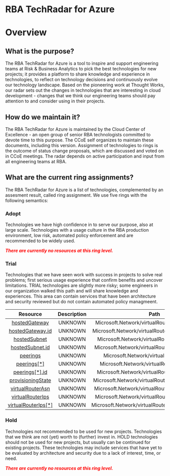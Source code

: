 
RBA TechRadar for Azure
=======================

# Overview

## What is the purpose?


The RBA TechRadar for Azure is a tool to inspire and support engineering teams at Risk & Business Analytics to pick the best technologies for new projects; it provides a platform to share knowledge and experience in technologies, to reflect on technology decisions and continuously evolve our technology landscape.  Based on the pioneering work at Thought Works, our radar sets out the changes in technologies that are interesting in cloud development - changes that we think our engineering teams should pay attention to and consider using in their projects.
## How do we maintain it?


The RBA TechRadar for Azure is maintained by the Cloud Center of Excellence - an open group of senior RBA technologists committed to devote time to this purpose.  The CCoE self organizes to maintain these documents, including this version.  Assignment of technologies to rings is the outcome of status change proposals, which are discussed and voted on in CCoE meetings.  The radar depends on active participation and input from all engineering teams at RBA.
## What are the current ring assignments?


The RBA TechRadar for Azure is a list of technologies, complemented by an assesment result, called ring assignment.  We use five rings with the following semantics:
### Adopt


Technologies we have high confidence in to serve our purpose, also at large scale.  Technologies with a usage culture in the RBA production environment, low risk, automated policy enforcement and are recommended to be widely used.  
  
***<font color="red"> There are currently no resources at this ring level. </font>***
### Trial


Technologies that we have seen work with success in projects to solve real problems;  first serious usage experience that confirm benefits and uncover limitations.  TRIAL technologies are slightly more risky; some engineers in our organization walked this path and will share knowledge and experiences.  This area can contain services that have been architecture and security reviewed but do not contain automated policy managmeent.  

|Resource|Description|Path|Status|
| :---: | :---: | :---: | :---: |
|[hostedGateway](https://github.com/openrba/python-azure-techradar/blob/master/Microsoft.Network/virtualRouters/hostedGateway/README.md)|UNKNOWN|Microsoft.Network/virtualRouters/hostedGateway|TRIAL|
|[hostedGateway.id](https://github.com/openrba/python-azure-techradar/blob/master/Microsoft.Network/virtualRouters/hostedGateway.id/README.md)|UNKNOWN|Microsoft.Network/virtualRouters/hostedGateway.id|TRIAL|
|[hostedSubnet](https://github.com/openrba/python-azure-techradar/blob/master/Microsoft.Network/virtualRouters/hostedSubnet/README.md)|UNKNOWN|Microsoft.Network/virtualRouters/hostedSubnet|TRIAL|
|[hostedSubnet.id](https://github.com/openrba/python-azure-techradar/blob/master/Microsoft.Network/virtualRouters/hostedSubnet.id/README.md)|UNKNOWN|Microsoft.Network/virtualRouters/hostedSubnet.id|TRIAL|
|[peerings](https://github.com/openrba/python-azure-techradar/blob/master/Microsoft.Network/virtualRouters/peerings/README.md)|UNKNOWN|Microsoft.Network/virtualRouters/peerings|TRIAL|
|[peerings[*]](https://github.com/openrba/python-azure-techradar/blob/master/Microsoft.Network/virtualRouters/peerings[*]/README.md)|UNKNOWN|Microsoft.Network/virtualRouters/peerings[*]|TRIAL|
|[peerings[*].id](https://github.com/openrba/python-azure-techradar/blob/master/Microsoft.Network/virtualRouters/peerings[*].id/README.md)|UNKNOWN|Microsoft.Network/virtualRouters/peerings[*].id|TRIAL|
|[provisioningState](https://github.com/openrba/python-azure-techradar/blob/master/Microsoft.Network/virtualRouters/provisioningState/README.md)|UNKNOWN|Microsoft.Network/virtualRouters/provisioningState|TRIAL|
|[virtualRouterAsn](https://github.com/openrba/python-azure-techradar/blob/master/Microsoft.Network/virtualRouters/virtualRouterAsn/README.md)|UNKNOWN|Microsoft.Network/virtualRouters/virtualRouterAsn|TRIAL|
|[virtualRouterIps](https://github.com/openrba/python-azure-techradar/blob/master/Microsoft.Network/virtualRouters/virtualRouterIps/README.md)|UNKNOWN|Microsoft.Network/virtualRouters/virtualRouterIps|TRIAL|
|[virtualRouterIps[*]](https://github.com/openrba/python-azure-techradar/blob/master/Microsoft.Network/virtualRouters/virtualRouterIps[*]/README.md)|UNKNOWN|Microsoft.Network/virtualRouters/virtualRouterIps[*]|TRIAL|

### Hold


Technologies not recommended to be used for new projects. Technologies that we think are not (yet) worth to (further) invest in.  HOLD technologies should not be used for new projects, but usually can be continued for existing projects.  These technologies may include services that have yet to be evaluated by architecture and security due to a lack of interest, time, or need.  
  
***<font color="red"> There are currently no resources at this ring level. </font>***